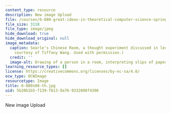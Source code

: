 ```yaml
---
content_type: resource
description: New image Upload
file: /courses/6-080-great-ideas-in-theoretical-computer-science-spring-2008/5b20b1b5f139f6139a769332008f4306_6-080s08-th.jpg
file_size: 3118
file_type: image/jpeg
hide_download: true
hide_download_original: null
image_metadata:
  caption: Searle's Chinese Room, a thought experiment discussed in lecture 6. (Image
    courtesy of Tiffany Wang. Used with permission.)
  credit: ''
  image-alt: Drawing of a person in a room, interpreting slips of paper with a rulebook.
learning_resource_types: []
license: https://creativecommons.org/licenses/by-nc-sa/4.0/
ocw_type: OCWImage
resourcetype: Image
title: 6-080s08-th.jpg
uid: 5b20b1b5-f139-f613-9a76-9332008f4306
---
```

New image Upload